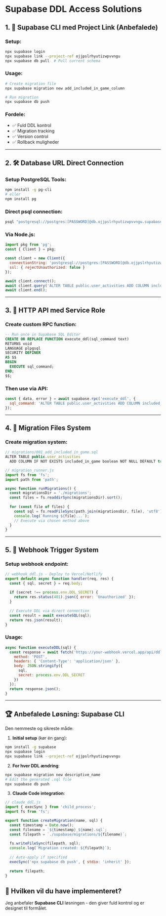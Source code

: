 # Supabase DDL Access Solutions

## 1. 🎯 **Supabase CLI med Project Link (Anbefalede)**

### Setup:
```bash
npx supabase login
npx supabase link --project-ref ojjpslrhyutizwpvvngu
npx supabase db pull  # Pull current schema
```

### Usage:
```bash
# Create migration file
npx supabase migration new add_included_in_game_column

# Run migration
npx supabase db push
```

### Fordele:
- ✅ Fuld DDL kontrol
- ✅ Migration tracking
- ✅ Version control
- ✅ Rollback muligheder

---

## 2. 🛠️ **Database URL Direct Connection**

### Setup PostgreSQL Tools:
```bash
npm install -g pg-cli
# eller
npm install pg
```

### Direct psql connection:
```bash
psql "postgresql://postgres:[PASSWORD]@db.ojjpslrhyutizwpvvngu.supabase.co:5432/postgres"
```

### Via Node.js:
```javascript
import pkg from 'pg';
const { Client } = pkg;

const client = new Client({
  connectionString: 'postgresql://postgres:[PASSWORD]@db.ojjpslrhyutizwpvvngu.supabase.co:5432/postgres',
  ssl: { rejectUnauthorized: false }
});

await client.connect();
await client.query('ALTER TABLE public.user_activities ADD COLUMN included_in_game boolean DEFAULT true;');
await client.end();
```

---

## 3. 🔗 **HTTP API med Service Role**

### Create custom RPC function:
```sql
-- Run once in Supabase SQL Editor
CREATE OR REPLACE FUNCTION execute_ddl(sql_command text)
RETURNS void
LANGUAGE plpgsql
SECURITY DEFINER
AS $$
BEGIN
  EXECUTE sql_command;
END;
$$;
```

### Then use via API:
```javascript
const { data, error } = await supabase.rpc('execute_ddl', {
  sql_command: 'ALTER TABLE public.user_activities ADD COLUMN included_in_game boolean DEFAULT true'
});
```

---

## 4. 📝 **Migration Files System**

### Create migration system:
```javascript
// migrations/001_add_included_in_game.sql
ALTER TABLE public.user_activities 
  ADD COLUMN IF NOT EXISTS included_in_game boolean NOT NULL DEFAULT true;

// migration_runner.js
import fs from 'fs';
import path from 'path';

async function runMigrations() {
  const migrationsDir = './migrations';
  const files = fs.readdirSync(migrationsDir).sort();
  
  for (const file of files) {
    const sql = fs.readFileSync(path.join(migrationsDir, file), 'utf8');
    console.log(`Running ${file}...`);
    // Execute via chosen method above
  }
}
```

---

## 5. 🚀 **Webhook Trigger System**

### Setup webhook endpoint:
```javascript
// webhook_ddl.js - Deploy to Vercel/Netlify
export default async function handler(req, res) {
  const { sql, secret } = req.body;
  
  if (secret !== process.env.DDL_SECRET) {
    return res.status(401).json({ error: 'Unauthorized' });
  }
  
  // Execute DDL via direct connection
  const result = await executeSQL(sql);
  return res.json(result);
}
```

### Usage:
```javascript
async function executeDDL(sql) {
  const response = await fetch('https://your-webhook.vercel.app/api/ddl', {
    method: 'POST',
    headers: { 'Content-Type': 'application/json' },
    body: JSON.stringify({ 
      sql, 
      secret: process.env.DDL_SECRET 
    })
  });
  return response.json();
}
```

---

## 🏆 **Anbefalede Løsning: Supabase CLI**

Den nemmeste og sikreste måde:

1. **Initial setup** (kør én gang):
```bash
npm install -g supabase
npx supabase login
npx supabase link --project-ref ojjpslrhyutizwpvvngu
```

2. **For hver DDL ændring**:
```bash
npx supabase migration new descriptive_name
# Edit the generated .sql file
npx supabase db push
```

3. **Claude Code integration**:
```javascript
// claude_ddl.js
import { execSync } from 'child_process';
import fs from 'fs';

export function createMigration(name, sql) {
  const timestamp = Date.now();
  const filename = `${timestamp}_${name}.sql`;
  const filepath = `./supabase/migrations/${filename}`;
  
  fs.writeFileSync(filepath, sql);
  console.log(`Migration created: ${filepath}`);
  
  // Auto-apply if specified
  execSync('npx supabase db push', { stdio: 'inherit' });
  
  return filepath;
}
```

## 🎯 **Hvilken vil du have implementeret?**

Jeg anbefaler **Supabase CLI** løsningen - den giver fuld kontrol og er designet til formålet.